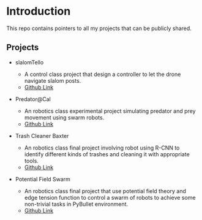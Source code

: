 # Introduction
This repo contains pointers to all my projects that can be publicly shared.

## Projects
- slalomTello
  - A control class project that design a controller to let the drone navigate slalom posts.
  - [Github Link](https://github.com/IrvingF7/slalomTello)

- Predator@Cal
  - An robotics class experimental project simulating predator and prey movement using swarm robots.
  - [Github Link](https://github.com/IrvingF7/Predator-Cal)
  
- Trash Cleaner Baxter
  - An robotics class final project involving robot using R-CNN to identify different kinds of trashes and cleaning it with appropriate tools.
  - [Github Link](https://github.com/IrvingF7/trash_cleaner_baxter)
  
- Potential Field Swarm
  - An robotics class final project that use potential field theory and edge tension function to control a swarm of robots to achieve some non-trivial tasks in PyBullet environment.
  - [Github Link](https://github.com/IrvingF7/potential_field_swarm)
